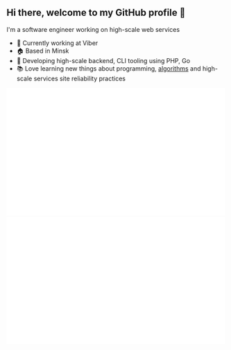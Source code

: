 ## Hi there, welcome to my GitHub profile 👋

I'm a software engineer working on high-scale web services

- 🏢 Currently working at Viber
- 🏠 Based in Minsk
- 🔨 Developing high-scale backend, CLI tooling using PHP, Go
- 📚 Love learning new things about programming, [algorithms](https://leetcode.com/u/judimator/) and high-scale services site reliability practices

![](https://raw.githubusercontent.com/judimator/github-stats/master/generated/languages.svg#gh-light-mode-only)
![](https://raw.githubusercontent.com/judimator/github-stats/master/generated/overview.svg#gh-light-mode-only)
